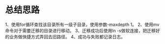 # 总结思路
1、使用for循环查找该目录所有一级子目录，使用参数-maxdepth 1。
2、使用mv命令对于需要迁移的目录进行移动。
3、迁移成功后使用ln -s做软连接，把迁移好的业务做快捷方式弄回去旧路径。
4、成功与失败都记录日志。
